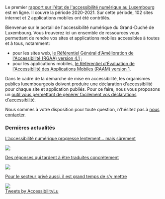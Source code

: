 <div class="welcome-wrapper">
<div class="left-column">

<div class="alert alert-info"> <p class="alert-content">Le premier <a href="https://data.public.lu/fr/datasets/digital-accessibility-monitoring-report-2020-2021/" hreflang="en">rapport sur l'état de l'accessibilité numérique au Luxembourg</a> est en ligne. Il couvre la période 2020-2021. Sur cette période, 102 sites internet et 2 applications mobiles ont été contrôlés.</p> </div>

Bienvenue sur le portail de l'accessibilité numérique du Grand-Duché de Luxembourg. Vous trouverez ici un ensemble de ressources vous permettant de rendre vos sites et applications mobiles accessibles à toutes et à tous, notamment:
- pour les sites web, [le Référentiel Général d'Amélioration de l'Accessibilité (RGAA) version 4.1](rgaa4.1/index.html) ;
- pour les applications mobiles, [le Référentiel d'Évaluation de l'Accessibilité des Applications Mobiles (RAAM) version 1](raam1/index.html). 

Dans le cadre de la démarche de mise en accessibilité, les organismes publics luxembourgeois doivent produire une déclaration d'accessibilité pour chaque site et application publiés. Pour ce faire, nous vous proposons un [outil vous permettant de générer facilement vos déclarations d'accessibilité](tools/decla.html).

Nous sommes à votre disposition pour toute question, n'hésitez pas à [nous contacter](contact.html).

<div class="home-content-container">
    <aside class="articles_home">
        <h3>Dernières actualités</h3>
        <nav role="navigation">
            <a href="bla bla">
                <p>L’accessibilité numérique progresse lentement... mais sûrement</p>
                <img src="../../../content/news/img/iStock1.jpg">
            </a>
            <a href="bla bla">
                <p>Des réponses qui tardent à être traduites concrètement</p>
                <img src="../../../content/news/img/iStock2.jpg">
            </a>
            <a href="bla bla">
                <p>Pour le secteur privé aussi, il est grand temps de s’y mettre</p>
                <img src="../../../content/news/img/iStock3.jpg">
            </a>
        </nav>
    </aside>
</div>

</div>

<div class="right-column">
<a class="twitter-timeline" href="https://twitter.com/AccessibilityLu?ref_src=twsrc%5Etfw" data-tweet-limit="2">Tweets by AccessibilityLu</a> <script async src="https://platform.twitter.com/widgets.js" charset="utf-8"></script>
</div> 
</div>